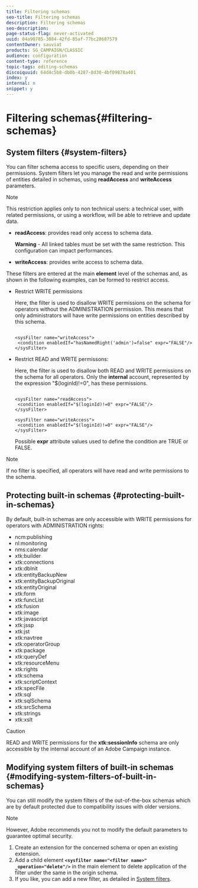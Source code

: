 ```yaml
---
title: Filtering schemas
seo-title: Filtering schemas
description: Filtering schemas
seo-description: 
page-status-flag: never-activated
uuid: 04a90785-3084-42fd-85af-77bc28687579
contentOwner: sauviat
products: SG_CAMPAIGN/CLASSIC
audience: configuration
content-type: reference
topic-tags: editing-schemas
discoiquuid: 64d4c5b8-db0b-4287-8d30-4bf09878a401
index: y
internal: n
snippet: y
---
```


# Filtering schemas{#filtering-schemas}

## System filters {#system-filters}

You can filter schema access to specific users, depending on their permissions. System filters let you manage the read and write permissions of entities detailed in schemas, using **readAccess** and **writeAccess** parameters.

>[!NOTE]
>
>This restriction applies only to non technical users: a technical user, with related permissions, or using a workflow, will be able to retrieve and update data.

* **readAccess**: provides read only access to schema data.

  **Warning** - All linked tables must be set with the same restriction. This configuration can impact performances.

* **writeAccess**: provides write access to schema data.

These filters are entered at the main **element** level of the schemas and, as shown in the following examples, can be formed to restrict access.

* Restrict WRITE permissions

  Here, the filter is used to disallow WRITE permissions on the schema for operators without the ADMINISTRATION permission. This means that only administrators will have write permissions on entities described by this schema.

  ```
  
  <sysFilter name="writeAccess">      
   <condition enabledIf="hasNamedRight('admin')=false" expr="FALSE"/>    
  </sysFilter>
  ```

* Restrict READ and WRITE permissons:

  Here, the filter is used to disallow both READ and WRITE permissions on the schema for all operators. Only the **internal** account, represented by the expression "$(loginId)!=0", has these permissions.

  ```
  
  <sysFilter name="readAccess"> 
   <condition enabledIf="$(loginId)!=0" expr="FALSE"/>
  </sysFilter>
  
  <sysFilter name="writeAccess">  
   <condition enabledIf="$(loginId)!=0" expr="FALSE"/>
  </sysFilter>
  ```

  Possible **expr** attribute values used to define the condition are TRUE or FALSE.

>[!NOTE]
>
>If no filter is specified, all operators will have read and write permissions to the schema.

## Protecting built-in schemas {#protecting-built-in-schemas}

By default, built-in schemas are only accessible with WRITE permissions for operators with ADMINISTRATION rights:

* ncm:publishing
* nl:monitoring
* nms:calendar
* xtk:builder
* xtk:connections
* xtk:dbInit
* xtk:entityBackupNew
* xtk:entityBackupOriginal
* xtk:entityOriginal
* xtk:form
* xtk:funcList
* xtk:fusion
* xtk:image
* xtk:javascript
* xtk:jssp
* xtk:jst
* xtk:navtree
* xtk:operatorGroup
* xtk:package
* xtk:queryDef
* xtk:resourceMenu
* xtk:rights
* xtk:schema
* xtk:scriptContext
* xtk:specFile
* xtk:sql
* xtk:sqlSchema
* xtk:srcSchema
* xtk:strings
* xtk:xslt

>[!CAUTION]
>
>READ and WRITE permissions for the **xtk:sessionInfo** schema are only accessible by the internal account of an Adobe Campaign instance.

## Modifying system filters of built-in schemas {#modifying-system-filters-of-built-in-schemas}

You can still modify the system filters of the out-of-the-box schemas which are by default protected due to compatibility issues with older versions.

>[!NOTE]
>
>However, Adobe recommends you not to modify the default parameters to guarantee optimal security.

1. Create an extension for the concerned schema or open an existing extension.
1. Add a child element **`<sysfilter name="<filter name>" _operation="delete"/>`** in the main element to delete application of the filter under the same in the origin schema.
1. If you like, you can add a new filter, as detailed in [System filters](../../configuration/using/filtering-schemas.md#system-filters).

